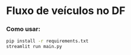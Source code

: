 # Fluxo de veículos no DF

### Como usar:

```sh
pip install -r requirements.txt
streamlit run main.py
```
